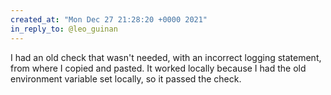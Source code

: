 ```yaml
---
created_at: "Mon Dec 27 21:28:20 +0000 2021"
in_reply_to: @leo_guinan
---
```


I had an old check that wasn't needed, with an incorrect logging statement, from where I copied and pasted. It worked locally because I had the old environment variable set locally, so it passed the check.
